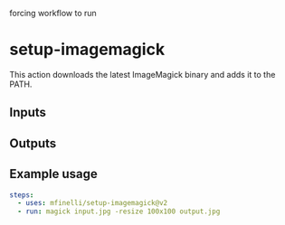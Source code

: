 forcing workflow to run

# setup-imagemagick

This action downloads the latest ImageMagick binary and adds it to the PATH.

## Inputs

## Outputs

## Example usage

```yaml
steps:
  - uses: mfinelli/setup-imagemagick@v2
  - run: magick input.jpg -resize 100x100 output.jpg
```
